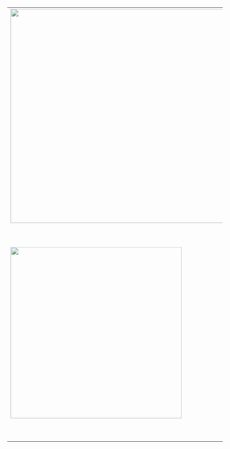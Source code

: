 <br/>
<center>
<table>
  <tr>
    <td><img width="500px" src="https://snipboard.io/cEVQta.jpg"/></td>
    <td><img width="500px" src="https://snipboard.io/IeDEoG.jpg"/></td>
  </tr>  
  <tr>
    <td><img width="400px" src="https://snipboard.io/aHN6do.jpg"/></td>
    <td><img width="500px" src="https://snipboard.io/q0nKxa.jpg"/></td>
  </tr>  
</table>
</center>


